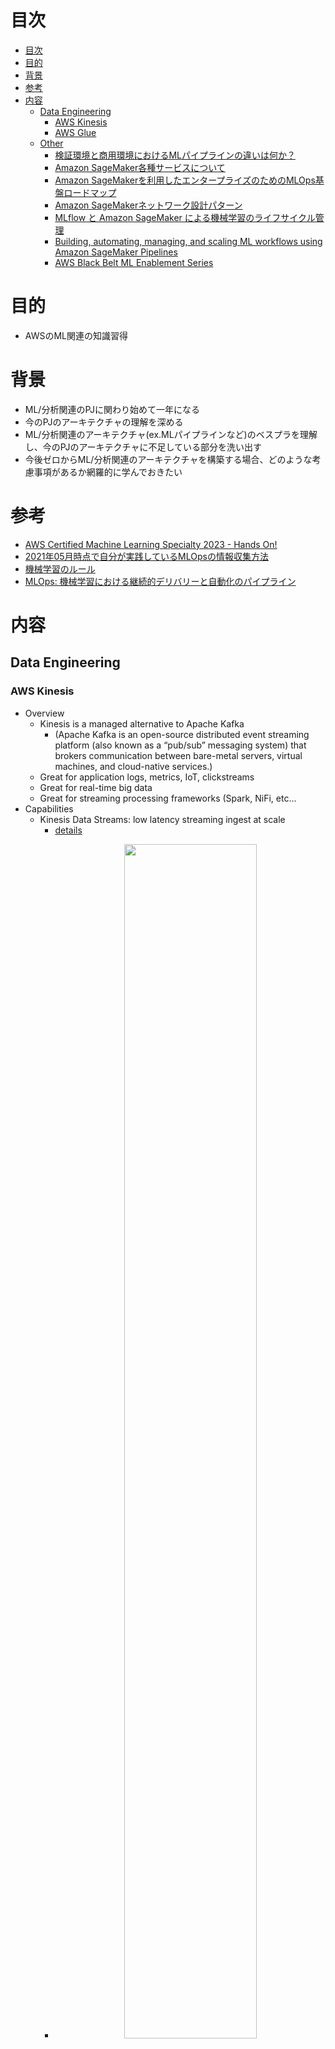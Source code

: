 # 目次
- [目次](#目次)
- [目的](#目的)
- [背景](#背景)
- [参考](#参考)
- [内容](#内容)
  - [Data Engineering](#data-engineering)
    - [AWS Kinesis](#aws-kinesis)
    - [AWS Glue](#aws-glue)
  - [Other](#other)
    - [検証環境と商用環境におけるMLパイプラインの違いは何か？](#検証環境と商用環境におけるmlパイプラインの違いは何か)
    - [Amazon SageMaker各種サービスについて](#amazon-sagemaker各種サービスについて)
    - [Amazon SageMakerを利用したエンタープライズのためのMLOps基盤ロードマップ](#amazon-sagemakerを利用したエンタープライズのためのmlops基盤ロードマップ)
    - [Amazon SageMakerネットワーク設計パターン](#amazon-sagemakerネットワーク設計パターン)
    - [MLflow と Amazon SageMaker による機械学習のライフサイクル管理](#mlflow-と-amazon-sagemaker-による機械学習のライフサイクル管理)
    - [Building, automating, managing, and scaling ML workflows using Amazon SageMaker Pipelines](#building-automating-managing-and-scaling-ml-workflows-using-amazon-sagemaker-pipelines)
    - [AWS Black Belt ML Enablement Series](#aws-black-belt-ml-enablement-series)
# 目的
- AWSのML関連の知識習得
# 背景
- ML/分析関連のPJに関わり始めて一年になる
- 今のPJのアーキテクチャの理解を深める
- ML/分析関連のアーキテクチャ(ex.MLパイプラインなど)のベスプラを理解し、今のPJのアーキテクチャに不足している部分を洗い出す
- 今後ゼロからML/分析関連のアーキテクチャを構築する場合、どのような考慮事項があるか網羅的に学んでおきたい
# 参考
- [AWS Certified Machine Learning Specialty 2023 - Hands On!](https://www.udemy.com/course/aws-machine-learning/)
- [2021年05月時点で自分が実践しているMLOpsの情報収集方法](https://shunyaueta.com/posts/2021-05-29/)
- [機械学習のルール](https://developers.google.com/machine-learning/guides/rules-of-ml)
- [MLOps: 機械学習における継続的デリバリーと自動化のパイプライン](https://cloud.google.com/architecture/mlops-continuous-delivery-and-automation-pipelines-in-machine-learning)
# 内容
## Data Engineering
### AWS Kinesis
- Overview
  - Kinesis is a managed alternative to Apache Kafka
    - (Apache Kafka is an open-source distributed event streaming platform (also known as a “pub/sub” messaging system) that brokers communication between bare-metal servers, virtual machines, and cloud-native services.)
  - Great for application logs, metrics, IoT, clickstreams
  - Great for real-time big data
  - Great for streaming processing frameworks (Spark, NiFi, etc...
- Capabilities
  - Kinesis Data Streams: low latency streaming ingest at scale
    - [details](https://docs.aws.amazon.com/streams/latest/dev/key-concepts.html)
    - <p align='center'><img src='./img/README_2023-02-04-15-49-46.png' width='70%'></p>
  - Kinesis Data Analytics: perform real-time analytics on streams using SQL
    - Use cases
      - Streaming ETL: select columns, make simple transformations, on streaming data
      - Continuous metric generation: live leaderboard for a mobile game
      - Responsive analytics: look for certain criteria and build alerting (filtering)
    - [リアルタイム分析がやりたい！はじめての Kinesis Data Analytics](https://dev.classmethod.jp/articles/first-time-kinesis-data-analytics/)
    - [Kinesis Data Analytics Studioでストリーミングデータを可視化してみた](https://dev.classmethod.jp/articles/visualize_with_kinesis-data-analytics-studio/)
    - <p align='center'><img src='./img/README_2023-02-04-16-21-04.png' width='70%'></p>
  - Kinesis Data Firehose: load streams into S3, Redshift, ElasticSearch & Splunk
    - <p align='center'><img src='./img/README_2023-02-04-15-48-54.png' width='70%'></p>
  - Kinesis Video Streams: meant for streaming video in real-time
    - [AWS IoT 再入門ブログリレー Amazon Kinesis Video Streams編](https://dev.classmethod.jp/articles/re-introduction-iot-2021-amazon-kinesis-video-streams/)
    - <p align='center'><img src='./img/README_2023-02-04-16-49-21.png' width='70%'></p>
- Architecture
  - [Amazon Kinesis Data Analytics Studio の概要 – SQL、Python、または Scala を使用してストリーミングデータをすばやく操作する](https://aws.amazon.com/jp/blogs/news/introducing-amazon-kinesis-data-analytics-studio-quickly-interact-with-streaming-data-using-sql-python-or-scala/)
  - <p align='center'><img src='./img/README_2023-02-04-15-23-57.png' width='70%'></p>
### AWS Glue
- Overview
  - Discover and organize data
  - Transform, prepare, and clean data for analysis
  - Build and monitor data pipelines
- Components
  - console
  - Data Catalog
  - crawler and classifiers
  - ETL operations
  - jobs system (workflow)
- Architecture
  - <p align='center'><img src='./img/README_2023-04-01-17-51-54.png' width='70%'></p>
  - [AWS Black Belt Online Seminar](https://pages.awscloud.com/rs/112-TZM-766/images/AWS-Black-Belt_2023_AWS-Glue_0331_v1.pdf)
- ref
  - [AWS再入門ブログリレー2022 AWS Glue編](https://dev.classmethod.jp/articles/re-introduction-2022-aws-glue/)
## Other
### 検証環境と商用環境におけるMLパイプラインの違いは何か？
- ChatGPTの回答
  - 検証環境と商用環境におけるMLパイプラインの違いは、主に以下のような点があります。
      - 数量の差: 検証環境では、少量のデータを使用してモデルを開発し、評価するために使用されます。 一方、商用環境では、大量のデータを処理し、大規模なインフラストラクチャを使用して運用されます。
      - 要件の差: 検証環境では、モデルの性能を測定するために、準確性や精度などのメトリクスが重視されます。一方、商用環境では、実際のビジネスニーズに合わせて、スケーラビリティや可用性などの要件が重視されます。
      - セキュリティーの差: 検証環境では、データのセキュリティーは重視されませんが、商用環境では、顧客データなどの個人情報の保護が求められるため、より高いセキュリティーが求められます。
      - 公開の差: 検証環境では、結果や処理結果は限られたチームや関係者にのみ公開されます。 一方、商用環境では、顧客や消費者に対して公開されるため、準確性や品質が高くなければならないです。
  - また、検証環境では、実験的なアプローチを取り、多くのパラメータを試すことができますが、商用環境では、実用性を考慮し、最適なパラメータを選択することが求められます。
  - 検証環境と商用環境では、それぞれ異なるニーズに対応しなければならないため、それぞれ独自のMLパイプラインを構築する必要があります。
- GCPの図的に表してたやつ
  - [MLOps: 機械学習における継続的デリバリーと自動化のパイプライン](https://cloud.google.com/architecture/mlops-continuous-delivery-and-automation-pipelines-in-machine-learning)
  - <p align='center'><img src='./img/README_2023-01-22-15-59-50.png' width='70%'></p>
### Amazon SageMaker各種サービスについて
- [Amazon SageMakerサービスまとめ](https://qiita.com/knowledgecommunication/items/1350af15e8adda0971ae)
- [AWS再入門ブログリレー2022 Amazon SageMaker 編](https://dev.classmethod.jp/articles/re-introduction-2022-sagemaker/)
- [[Amazon SageMaker Data Wrangler] 機械学習用データを簡単で最速に準備できる機能を使ってみた](https://dev.classmethod.jp/articles/amazon-sagemaker-data-wrangler-with-demo-titanic/)
- [Amazon SageMaker Data Wrangler が Amazon EMR Presto をビッグデータクエリエンジンとしてサポート](https://aws.amazon.com/jp/about-aws/whats-new/2022/12/sagemaker-data-wrangler-supports-amazon-emr-presto-data-source-query-engine/)
- [AWS が実現する MLOps のためのツール群のご紹介](https://pages.awscloud.com/rs/112-TZM-766/images/3.AWS_MLOps_Tool.pdf)
  - Sagemeker vs MWAA(Managed Wrokflow for Apache Airflow) vs Step Functionsについて記載されている
### [Amazon SageMakerを利用したエンタープライズのためのMLOps基盤ロードマップ](https://aws.amazon.com/jp/blogs/news/mlops-foundation-roadmap-for-enterprises-with-amazon-sagemaker-jp/)
- 前提
  - 柔軟性
    - データサイエンティストはどんなフレームワーク (TensorFlow や PyTorch など) にも対応できる
  - 再現性
    - データサイエンティストは過去の実験（コード、データ、結果）を再現または観測できる
  - 再利用性
    - データサイエンティストとMLエンジニアはソースコードと ML パイプラインを再利用することで、不整合やコスト増を回避できる
  - スケーラビリティ
    - データサイエンティストとMLエンジニアは、リソースとサービスをオンデマンドで拡張できる
  - 監査性
    - データサイエンティスト、IT、法務部門は、ログ、バージョン、アーティファクトとデータの依存関係を監査できる
  - 一貫性
    - MLOps は複数の環境で構成されているため、基盤は環境間のばらつきを排除する必要がある

- MLOps 成熟度モデル
  - Overview
    - 初期 (Initial)フェーズ
      - データサイエンティストは SageMakerサービスを使用して AWS上でモデルを実験、構築、学習、デプロイ
      - 推奨される開発環境はAmazon SageMaker Studio
      - この環境では、データサイエンティストが Studio ノートブックに基づいて、実験や共同作業を行える
    - 反復可能 (Repeatable)フェーズ
      - 次のステップはデータを前処理し、モデルを構築・学習するための自動ワークフロー (MLパイプライン) を作成する
      - データサイエンティストは、MLエンジニアとそれぞれ別の環境で協力して、Amazon SageMaker Pipelinesを使用してオーケストレーションされた、堅牢で本番稼働可能なアルゴリズムとソースコードを作成
      - 生成されたモデルは Amazon SageMaker Model Registryに保存され、ベンチマークされる
    - 信頼可能 (Reliable) フェーズ
      - モデルはMLパイプラインで生成されていますが、production環境に移行する前にテストする必要がある
      - そのため、このフェーズでは、分離されたstaging環境（またはpre-production環境）において、モデルやこれをトリガーがするインフラストラクチャの両方に対して自動テストを導入する
      - staging環境とは、production環境をシミュレートするための環境
      - テストが正常に実行されると、モデルは分離されたproduction環境にデプロイされる
      - 複数の環境をまたいでモデルをデプロイするためには、手動による評価と承認が必要
    - スケーラブルフェーズ
      - 最初の MLソリューションを本番稼働させた後は、複数のデータサイエンスチームが数十または数百の MLユースケースを共同で運用できるようにするために MLOps基盤を拡張する必要がある
      - このフェーズでは、ソリューションのテンプレート化を導入する
      - これにより、新たに製品化するソリューションの開発時間を数週間から数日に短縮し、このソリューションが価値を発揮するまでの期間を短縮する
      - さらに、セキュアなMLOps環境のインスタンス化を自動化して、複数のチームがそれぞれ所有するデータを自身で操作できるようにすることで、IT部門への依存とオーバーヘッドを減らす
  - Details
    - 初期 (Initial)フェーズ
      - <p align='center'><img src='./img/README_2023-04-02-19-56-12.png' width='30%'></p>
    - 反復可能 (Repeatable)フェーズ
      - <p align='center'><img src='./img/README_2023-04-02-20-13-59.png' width='100%'></p>
    - 信頼可能 (Reliable) フェーズ
      - <p align='center'><img src='./img/README_2023-04-16-18-10-37.png' width='100%'></p>
      - <p align='center'><img src='./img/README_2023-04-16-18-13-27.png' width='100%'></p>
    - スケーラブルフェーズ
      - <p align='center'><img src='./img/README_2023-04-16-18-22-02.png' width='100%'></p>
      - <p align='center'><img src='./img/README_2023-04-16-18-30-30.png' width='100%'></p>
  - Remarks
    - 反復可能 (Repeatable)フェーズ
      - ノートブックからMLパイプラインへ
        - 学習
          - <p align='center'><img src='./img/README_2023-04-02-20-47-17.png' width='70%'></p>
        - バッチ推論
          - <p align='center'><img src='./img/README_2023-04-02-20-51-52.png' width='50%'></p>
      - リポジトリのブランチとCI/CDの標準化
        - <p align='center'><img src='./img/README_2023-04-16-18-07-35.png' width='70%'></p>
      - データ構造の標準化
        - <p align='center'><img src='./img/README_2023-04-16-18-08-47.png' width='70%'></p>
    - 信頼可能 (Reliable) フェーズ
      - モデルをデプロイするCI/CD
        - <p align='center'><img src='./img/README_2023-04-16-18-14-25.png' width='70%'></p>
      - データレイクとMLOpsの統合
        - <p align='center'><img src='./img/README_2023-04-16-18-17-13.png' width='100%'></p>
    - ペルソナと担当する運用、それに必要な技術のまとめ
      - <p align='center'><img src='./img/README_2023-04-16-18-31-59.png' width='100%'></p>
### Amazon SageMakerネットワーク設計パターン
- [【Amazon SageMaker】ネットワーク設計パターンをまとめてみた](https://dev.classmethod.jp/articles/sagemaker-network-vpc-architecture-2022-04/)
- [閉域網で Amazon SageMaker を利用する際のポイントと手順](https://aws.amazon.com/jp/blogs/news/internet-free-sagemaker/)
### [MLflow と Amazon SageMaker による機械学習のライフサイクル管理](https://aws.amazon.com/jp/blogs/news/machine-learning-managing-your-machine-learning-lifecycle-with-mlflow-and-amazon-sagemaker/)
- アーキテクチャの概要
  - MLflow TrackingサーバーをDocker化し、Fargate上でホストする
  - MLflow TrackingサーバーのアーティファクトストアとしてS3バケットを、バックエンドストアとして Amazon RDS for MySQL インスタンスを使用
  - <p align='center'><img src='./img/README_2023-05-04-16-21-18.png' width='70%'></p>
### [Building, automating, managing, and scaling ML workflows using Amazon SageMaker Pipelines](https://aws.amazon.com/jp/blogs/machine-learning/building-automating-managing-and-scaling-ml-workflows-using-amazon-sagemaker-pipelines/)
- <p align='center'><img src='./img/README_2023-05-04-16-26-30.png' width='70%'></p>
- <p align='center'><img src='./img/README_2023-05-04-16-26-49.png' width='70%'></p>
### [AWS Black Belt ML Enablement Series](https://aws.amazon.com/jp/blogs/news/tag/ml-enablement-series/)
- 印象に残った箇所のみキャプチャ
- [【ML-Ligiht-01】機械学習モデル開発プロジェクトの進め方](https://pages.awscloud.com/rs/112-TZM-766/images/202205_AWS_Black_Belt_AWS_AIML_Light_01_Introduction.pdf)
  - <p align='center'><img src='./img/README_2023-04-30-16-24-10.png' width='70%'></p>
  - <p align='center'><img src='./img/README_2023-04-30-16-23-01.png' width='70%'></p>
  - <p align='center'><img src='./img/README_2023-04-30-16-05-38.png' width='70%'></p>
  - <p align='center'><img src='./img/README_2023-04-30-16-03-03.png' width='70%'></p>
  - <p align='center'><img src='./img/README_2023-04-30-16-03-39.png' width='70%'></p>
  - <p align='center'><img src='./img/README_2023-04-30-16-09-38.png' width='70%'></p>
  - <p align='center'><img src='./img/README_2023-04-30-16-12-15.png' width='70%'></p>
- [【ML-Ligiht-02】機械学習モデルの開発環境を構築する](https://pages.awscloud.com/rs/112-TZM-766/images/202206_AWS_Black_Belt_AWS_AIML_Light_02_EnvironmentSetup.pdf)
  - <p align='center'><img src='./img/README_2023-04-30-16-45-57.png' width='70%'></p>
  - <p align='center'><img src='./img/README_2023-04-30-16-45-31.png' width='70%'></p>
  - [開発環境構築手順書の例](https://docs.wantedly.dev/fields/dev-tools/codespaces)
  - <p align='center'><img src='./img/README_2023-04-30-17-03-48.png' width='70%'></p>
  - <p align='center'><img src='./img/README_2023-04-30-17-07-50.png' width='70%'></p>
  - <p align='center'><img src='./img/README_2023-04-30-17-09-26.png' width='70%'></p>
  - <p align='center'><img src='./img/README_2023-04-30-17-09-55.png' width='70%'></p>
  - <p align='center'><img src='./img/README_2023-04-30-17-10-15.png' width='70%'></p>
- [【ML-Dark-01】Amazon SageMaker Training 機械学習のモデル開発の試行錯誤を簡単にする](https://pages.awscloud.com/rs/112-TZM-766/images/202205_AWS_Black_Belt_AIML_Dark_01_AmazonSageMakerTraining.pdf)
  - <p align='center'><img src='./img/README_2023-04-30-17-30-25.png' width='70%'></p>
  - <p align='center'><img src='./img/README_2023-04-30-17-33-22.png' width='70%'></p>
  - <p align='center'><img src='./img/README_2023-04-30-17-33-43.png' width='70%'></p>
  - <p align='center'><img src='./img/README_2023-04-30-17-36-09.png' width='70%'></p>
- [【ML-Dark-02】Amazon SageMakerによる実験管理](https://pages.awscloud.com/rs/112-TZM-766/images/202207_AWS_Black_Belt_AWS_AIML_Dark_02_Experiments_Management.pdf)
  - <p align='center'><img src='./img/README_2023-05-03-15-38-33.png' width='70%'></p>
  - <p align='center'><img src='./img/README_2023-04-30-15-44-43.png' width='70%'></p>
  - <p align='center'><img src='./img/README_2023-04-30-17-46-49.png' width='70%'></p>
  - <p align='center'><img src='./img/README_2023-04-30-17-51-06.png' width='70%'></p>
  - <p align='center'><img src='./img/README_2023-04-30-17-51-25.png' width='70%'></p>
  - <p align='center'><img src='./img/README_2023-04-30-17-51-42.png' width='70%'></p>
  - <p align='center'><img src='./img/README_2023-04-30-17-52-02.png' width='70%'></p>
  - <p align='center'><img src='./img/README_2023-04-30-17-52-33.png' width='70%'></p>
  - <p align='center'><img src='./img/README_2023-04-30-17-56-31.png' width='70%'></p>
  - <p align='center'><img src='./img/README_2023-04-30-17-56-47.png' width='70%'></p>
  - <p align='center'><img src='./img/README_2023-04-30-17-57-06.png' width='70%'></p>
  - <p align='center'><img src='./img/README_2023-04-30-17-57-29.png' width='70%'></p>
- [【ML-Dark-03】Amazon SageMaker 推論 Part1 推論の頻出課題とSageMakerによる解決方法](https://pages.awscloud.com/rs/112-TZM-766/images/202208_AWS_Black_Belt_AWS_ML_Enablement_Dark_03.pdf)
  - <p align='center'><img src='./img/README_2023-05-03-15-40-34.png' width='70%'></p>
  - <p align='center'><img src='./img/README_2023-05-03-14-51-25.png' width='70%'></p>
  - <p align='center'><img src='./img/README_2023-05-03-14-53-01.png' width='70%'></p>
  - <p align='center'><img src='./img/README_2023-05-03-14-53-54.png' width='70%'></p>
  - <p align='center'><img src='./img/README_2023-05-03-14-54-17.png' width='70%'></p>
  - <p align='center'><img src='./img/README_2023-05-03-14-56-37.png' width='70%'></p>
  - <p align='center'><img src='./img/README_2023-05-03-15-01-25.png' width='70%'></p>
  - <p align='center'><img src='./img/README_2023-05-03-15-01-41.png' width='70%'></p>
  - <p align='center'><img src='./img/README_2023-05-03-15-02-02.png' width='70%'></p>
  - <p align='center'><img src='./img/README_2023-05-03-15-03-49.png' width='70%'></p>
- [【ML-Dark-04】Amazon SageMaker 推論 Part2 すぐにプロダクション利用できる！モデルをデプロイして推論する方法](https://pages.awscloud.com/rs/112-TZM-766/images/AWS-Black-Belt_2022_Amazon-SageMaker-Inference-Part-2_0831_v1.pdf)
  - <p align='center'><img src='./img/README_2023-05-03-15-41-03.png' width='70%'></p>
  - <p align='center'><img src='./img/README_2023-05-03-15-24-34.png' width='70%'></p>
  - <p align='center'><img src='./img/README_2023-05-03-15-25-20.png' width='70%'></p>
  - <p align='center'><img src='./img/README_2023-05-03-15-27-48.png' width='70%'></p>
- [【ML-Dark-05】Amazon SageMaker 推論 Part3 もう悩まない︕機械学習モデルのデプロイパターンと戦略](https://pages.awscloud.com/rs/112-TZM-766/images/AWS-Black-Belt_2022_Amazon-SageMaker-Inference-Part-3_1014_v1.pdf)
  - <p align='center'><img src='./img/README_2023-05-03-15-36-44.png' width='70%'></p>
  - <p align='center'><img src='./img/README_2023-05-03-15-42-31.png' width='70%'></p>
  - <p align='center'><img src='./img/README_2023-05-03-15-43-50.png' width='70%'></p>
  - <p align='center'><img src='./img/README_2023-05-04-15-48-46.png' width='70%'></p>
  - <p align='center'><img src='./img/README_2023-05-04-15-49-04.png' width='70%'></p>
  - <p align='center'><img src='./img/README_2023-05-04-15-49-22.png' width='70%'></p>
  - <p align='center'><img src='./img/README_2023-05-04-15-58-47.png' width='70%'></p>
  - <p align='center'><img src='./img/README_2023-05-04-15-59-04.png' width='70%'></p>
  - <p align='center'><img src='./img/README_2023-05-04-15-59-37.png' width='70%'></p>
  - <p align='center'><img src='./img/README_2023-05-04-16-00-02.png' width='70%'></p>
  - <p align='center'><img src='./img/README_2023-05-04-16-00-28.png' width='70%'></p>
  - <p align='center'><img src='./img/README_2023-05-04-16-00-54.png' width='70%'></p>
  - <p align='center'><img src='./img/README_2023-05-04-16-05-02.png' width='70%'></p>
  - <p align='center'><img src='./img/README_2023-05-04-16-05-28.png' width='70%'></p>
  - <p align='center'><img src='./img/README_2023-05-04-16-06-09.png' width='70%'></p>
  - <p align='center'><img src='./img/README_2023-05-04-16-06-36.png' width='70%'></p>
  - <p align='center'><img src='./img/README_2023-05-04-16-07-07.png' width='70%'></p>
  - <p align='center'><img src='./img/README_2023-05-04-16-07-32.png' width='70%'></p>
  - <p align='center'><img src='./img/README_2023-05-04-16-55-55.png' width='70%'></p>
  - <p align='center'><img src='./img/README_2023-05-04-16-56-47.png' width='70%'></p>
  - <p align='center'><img src='./img/README_2023-05-04-16-57-08.png' width='70%'></p>
  - <p align='center'><img src='./img/README_2023-05-04-16-57-29.png' width='70%'></p>
  - <p align='center'><img src='./img/README_2023-05-04-16-57-51.png' width='70%'></p>
  - <p align='center'><img src='./img/README_2023-05-04-16-58-17.png' width='70%'></p>
- [【ML-Dark-07】Amazon SageMaker モニタリング Part1 Amazon SageMaker Model Monitorを理解しよう](https://pages.awscloud.com/rs/112-TZM-766/images/AWS-Black-Belt_2022_Amazon-SageMaker-Monitoring-Part-1_1031_v1.pdf)
  - <p align='center'><img src='./img/README_2023-05-04-17-24-12.png' width='70%'></p>
  - <p align='center'><img src='./img/README_2023-05-04-17-25-07.png' width='70%'></p>
  - <p align='center'><img src='./img/README_2023-05-04-17-26-12.png' width='70%'></p>
  - <p align='center'><img src='./img/README_2023-05-04-17-26-30.png' width='70%'></p>
  - <p align='center'><img src='./img/README_2023-05-04-17-39-43.png' width='70%'></p>
  - <p align='center'><img src='./img/README_2023-05-04-17-39-17.png' width='70%'></p>
  - <p align='center'><img src='./img/README_2023-05-04-17-40-25.png' width='70%'></p>
  - <p align='center'><img src='./img/README_2023-05-04-17-40-48.png' width='70%'></p>
  - ベースラインジョブ
    - ベースラインデータを作成するためのジョブ
    - ベースライン
      - 推論時の入出力結果と比較するための基準となる情報
      - 主にモデルトレーニング時点の学習データを基にして作成する
  - モニタリングジョブ
    - ベースラインデータと推論リクエスト、レスポンスデータを比較するジョブ
  - Ground Truth(正解データ)マージジョブ
    - モデル品質とモデルバイアスをモニタリングする場合に必要なマージデータを作成するジョブ
  - <p align='center'><img src='./img/README_2023-05-05-16-27-23.png' width='70%'></p>
  - <p align='center'><img src='./img/README_2023-05-05-16-38-44.png' width='70%'></p>
  - <p align='center'><img src='./img/README_2023-05-05-16-38-59.png' width='70%'></p>
  - <p align='center'><img src='./img/README_2023-05-05-16-39-30.png' width='70%'></p>
  - <p align='center'><img src='./img/README_2023-05-05-16-39-49.png' width='70%'></p>
  - <p align='center'><img src='./img/README_2023-05-05-16-40-17.png' width='70%'></p>
  - <p align='center'><img src='./img/README_2023-05-05-16-41-20.png' width='70%'></p>
  - <p align='center'><img src='./img/README_2023-05-05-16-41-35.png' width='70%'></p>
  - <p align='center'><img src='./img/README_2023-05-05-16-44-53.png' width='70%'></p>
  - <p align='center'><img src='./img/README_2023-05-05-16-51-38.png' width='70%'></p>
  - <p align='center'><img src='./img/README_2023-05-05-16-51-53.png' width='70%'></p>
  - <p align='center'><img src='./img/README_2023-05-05-16-53-44.png' width='70%'></p>
  - <p align='center'><img src='./img/README_2023-05-05-16-54-02.png' width='70%'></p>
  - <p align='center'><img src='./img/README_2023-05-05-16-54-24.png' width='70%'></p>
- [【ML-Dark-08】Amazon SageMaker モニタリング Part2 データと推論結果の変化に気づく](https://pages.awscloud.com/rs/112-TZM-766/images/AWS-Black-Belt_2022_Amazon-SageMaker-Monitoring-Part-2_1231_v1.pdf)
  - <p align='center'><img src='./img/README_2023-05-05-17-01-53.png' width='70%'></p>
  - <p align='center'><img src='./img/README_2023-05-05-17-15-47.png' width='70%'></p>
  - <p align='center'><img src='./img/README_2023-05-05-17-16-13.png' width='70%'></p>
  - <p align='center'><img src='./img/README_2023-05-05-17-16-28.png' width='70%'></p>
  - <p align='center'><img src='./img/README_2023-05-05-17-17-04.png' width='70%'></p>
  - <p align='center'><img src='./img/README_2023-05-05-17-18-58.png' width='70%'></p>
  - <p align='center'><img src='./img/README_2023-05-05-17-21-51.png' width='70%'></p>
  - <p align='center'><img src='./img/README_2023-05-05-17-24-28.png' width='70%'></p>
  - <p align='center'><img src='./img/README_2023-05-05-17-25-22.png' width='70%'></p>
  - <p align='center'><img src='./img/README_2023-05-05-17-28-14.png' width='70%'></p>
- [【ML-Dark-08】Amazon SageMaker モニタリング Part3 バイアス、Feature Attributionをモニタしよう](https://pages.awscloud.com/rs/112-TZM-766/images/AWS-Black-Belt_2023_Amazon-SageMaker-Monitoring-Part-3_0228_v1.pdf)
  - <p align='center'><img src='./img/README_2023-05-05-17-01-53.png' width='70%'></p>
  - <p align='center'><img src='./img/README_2023-05-05-17-30-24.png' width='70%'></p>
  - <p align='center'><img src='./img/README_2023-05-05-17-31-15.png' width='70%'></p>
  - <p align='center'><img src='./img/README_2023-05-05-17-36-42.png' width='70%'></p>
  - <p align='center'><img src='./img/README_2023-05-05-17-36-58.png' width='70%'></p>
  - <p align='center'><img src='./img/README_2023-05-05-17-37-14.png' width='70%'></p>
  - 